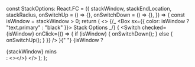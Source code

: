 const StackOptions: React.FC<StackOptionsProps> = ({
stackWindow,
stackEndLocation,
stackRadius,
onSwitchUp = () => {},
onSwitchDown = () => {},
}) => {
const isWindow = stackWindow > 0;
return (
<>
{/_ <Box sx={{ color: isWindow ? "text.primary" : "black" }}>
Stack Options
</Box> _/}
{
<Switch
checked={isWindow}
onClick={() => {
if (isWindow) {
onSwitchDown();
} else {
onSwitchUp();
}
}}
/>
}{" "}
{isWindow ? <div>{stackWindow} mins</div> : <></>}
</>
);
};
